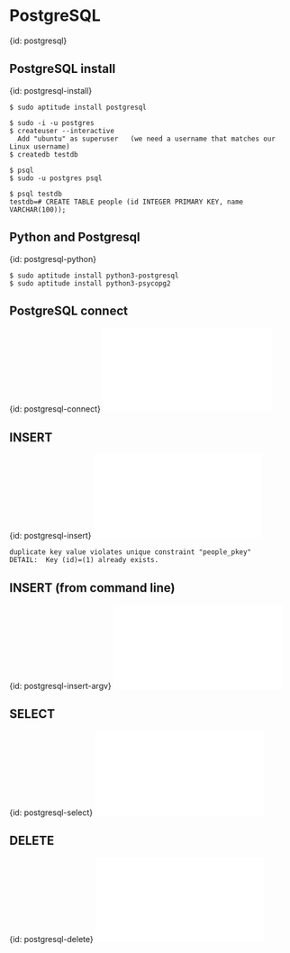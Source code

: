 # PostgreSQL
{id: postgresql}

## PostgreSQL install
{id: postgresql-install}

```
$ sudo aptitude install postgresql

$ sudo -i -u postgres
$ createuser --interactive
  Add "ubuntu" as superuser   (we need a username that matches our Linux username)
$ createdb testdb

$ psql
$ sudo -u postgres psql

$ psql testdb
testdb=# CREATE TABLE people (id INTEGER PRIMARY KEY, name VARCHAR(100));
```


## Python and Postgresql
{id: postgresql-python}

```
$ sudo aptitude install python3-postgresql
$ sudo aptitude install python3-psycopg2
```


## PostgreSQL connect
{id: postgresql-connect}
![](examples/postgresql/connect.py)


## INSERT
{id: postgresql-insert}
![](examples/postgresql/insert.py)

```
duplicate key value violates unique constraint "people_pkey"
DETAIL:  Key (id)=(1) already exists.
```


## INSERT (from command line)
{id: postgresql-insert-argv}
![](examples/postgresql/insert_argv.py)


## SELECT
{id: postgresql-select}
![](examples/postgresql/select_all.py)


## DELETE
{id: postgresql-delete}
![](examples/postgresql/delete_all.py)





